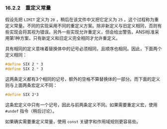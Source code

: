 ### 16.2.2　重定义常量

假设先把 `LIMIT` 定义为 `20` ，稍后在该文件中又把它定义为 `25` 。这个过程称为重定义常量。不同的实现采用不同的重定义方案。除非新定义与旧定义相同，否则有些实现会将其视为错误。另外一些实现允许重定义，但会给出警告。ANSI标准采用第1种方案，只有新定义和旧定义完全相同才允许重定义。

具有相同的定义意味着替换体中的记号必须相同，且顺序也相同。因此，下面两个定义相同：

```css
#define SIX 2 * 3
#define SIX 2 * 3
```

这两条定义都有3个相同的记号，额外的空格不算替换体的一部分。而下面的定义则与上面两条宏定义不同：

```css
#define SIX 2*3
```

这条宏定义中只有一个记号，因此与前两条定义不同。如果需要重定义宏，使用 `#undef` 指令（稍后讨论）。

如果确实需要重定义常量，使用 `const` 关键字和作用域规则更容易些。

